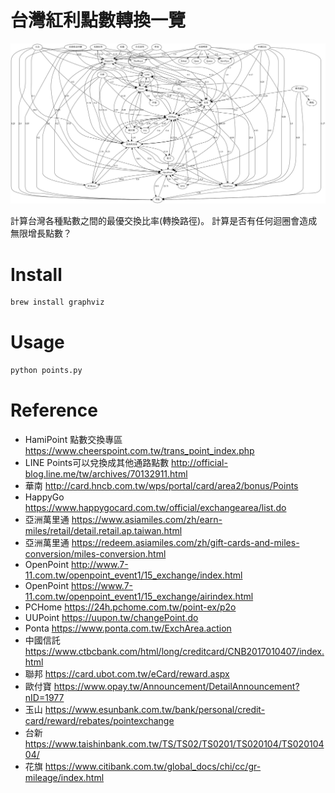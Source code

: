 # 台灣紅利點數轉換一覽

![](pic.png)

計算台灣各種點數之間的最優交換比率(轉換路徑)。
計算是否有任何迴圈會造成無限增長點數？

# Install

```bash
brew install graphviz
```

# Usage

```bash
python points.py
```

# Reference

- HamiPoint 點數交換專區 https://www.cheerspoint.com.tw/trans_point_index.php
- LINE Points可以兌換成其他通路點數 http://official-blog.line.me/tw/archives/70132911.html
- 華南 http://card.hncb.com.tw/wps/portal/card/area2/bonus/Points
- HappyGo https://www.happygocard.com.tw/official/exchangearea/list.do
- 亞洲萬里通 https://www.asiamiles.com/zh/earn-miles/retail/detail.retail.ap.taiwan.html
- 亞洲萬里通 https://redeem.asiamiles.com/zh/gift-cards-and-miles-conversion/miles-conversion.html
- OpenPoint http://www.7-11.com.tw/openpoint_event1/15_exchange/index.html
- OpenPoint https://www.7-11.com.tw/openpoint_event1/15_exchange/airindex.html
- PCHome https://24h.pchome.com.tw/point-ex/p2o
- UUPoint https://uupon.tw/changePoint.do
- Ponta https://www.ponta.com.tw/ExchArea.action
- 中國信託 https://www.ctbcbank.com/html/long/creditcard/CNB2017010407/index.html
- 聯邦 https://card.ubot.com.tw/eCard/reward.aspx
- 歐付寶 https://www.opay.tw/Announcement/DetailAnnouncement?nID=1977
- 玉山 https://www.esunbank.com.tw/bank/personal/credit-card/reward/rebates/pointexchange
- 台新 https://www.taishinbank.com.tw/TS/TS02/TS0201/TS020104/TS02010404/
- 花旗 https://www.citibank.com.tw/global_docs/chi/cc/gr-mileage/index.html